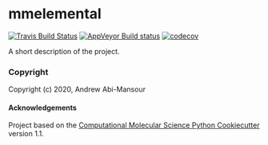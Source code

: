 mmelemental
==============================
[//]: # (Badges)
[![Travis Build Status](https://travis-ci.com/REPLACE_WITH_OWNER_ACCOUNT/mmelemental.svg?branch=master)](https://travis-ci.com/REPLACE_WITH_OWNER_ACCOUNT/mmelemental)
[![AppVeyor Build status](https://ci.appveyor.com/api/projects/status/REPLACE_WITH_APPVEYOR_LINK/branch/master?svg=true)](https://ci.appveyor.com/project/REPLACE_WITH_OWNER_ACCOUNT/mmelemental/branch/master)
[![codecov](https://codecov.io/gh/REPLACE_WITH_OWNER_ACCOUNT/mmelemental/branch/master/graph/badge.svg)](https://codecov.io/gh/REPLACE_WITH_OWNER_ACCOUNT/mmelemental/branch/master)

A short description of the project.

### Copyright

Copyright (c) 2020, Andrew Abi-Mansour


#### Acknowledgements
 
Project based on the 
[Computational Molecular Science Python Cookiecutter](https://github.com/molssi/cookiecutter-cms) version 1.1.
